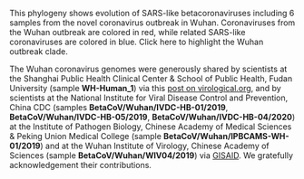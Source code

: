 This phylogeny shows evolution of SARS-like betacoronaviruses including 6 samples from the novel coronavirus outbreak in Wuhan. Coronaviruses from the Wuhan outbreak are colored in red, while related SARS-like coronaviruses are colored in blue. Click here to highlight the Wuhan outbreak clade.

The Wuhan coronavirus genomes were generously shared by scientists at the Shanghai Public Health Clinical Center & School of Public Health, Fudan University (sample **WH-Human_1**) via this [post on virological.org](http://virological.org/t/initial-genome-release-of-novel-coronavirus/319), and by scientists at the National Institute for Viral Disease Control and Prevention, China CDC (samples **BetaCoV/Wuhan/IVDC-HB-01/2019**, **BetaCoV/Wuhan/IVDC-HB-05/2019**, **BetaCoV/Wuhan/IVDC-HB-04/2020**) at the Institute of Pathogen Biology, Chinese Academy of Medical Sciences & Peking Union Medical College (sample **BetaCoV/Wuhan/IPBCAMS-WH-01/2019**) and at the Wuhan Institute of Virology, Chinese Academy of Sciences (sample **BetaCoV/Wuhan/WIV04/2019**) via [GISAID](https://gisaid.org). We gratefully acknowledgement their contributions.
